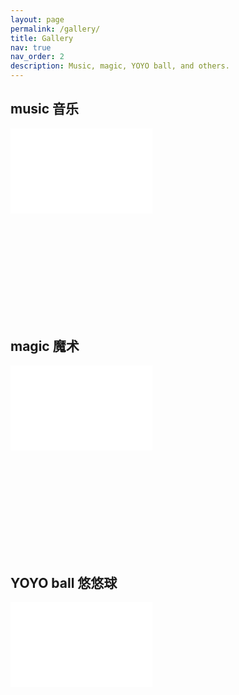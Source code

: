 ```yaml
---
layout: page
permalink: /gallery/
title: Gallery
nav: true
nav_order: 2
description: Music, magic, YOYO ball, and others.
---
```


<div class="projects">
<h2 class="category">music 音乐</h2>
<div class="row mt-3">
    <div style="position: relative; padding: 30% 45%;">
        <iframe style="position: absolute; width: 45%; height: 45%; left: 0; top: 0;" src="//player.bilibili.com/player.html?isOutside=true&aid=113977761727056&bvid=BV1dqNdeXENx&cid=28309128089&p=1&as_wide=1&high_quality=1&autoplay=0" scrolling="no" border="0" frameborder="no" framespacing="0" allowfullscreen="true"></iframe>
    </div>
    <!-- <div style="position: relative; padding: 30% 45%;">
        <iframe style="position: absolute; width: 45%; height: 45%; left: 0; top: 0;" src="//player.bilibili.com/player.html?isOutside=true&aid=113977761727056&bvid=BV1dqNdeXENx&cid=28309128089&p=1&as_wide=1&high_quality=1&autoplay=0" scrolling="no" border="0" frameborder="no" framespacing="0" allowfullscreen="true"></iframe> -->
</div>


<h2 class="category">magic 魔术</h2>
<div class="row mt-3">
    <div style="position: relative; padding: 30% 45%;">
	    <iframe style="position: absolute; width: 45%; height: 45%; left: 0; top: 0;" src="//player.bilibili.com/player.html?isOutside=true&aid=113977778507467&bvid=BV1RiNdeWEQF&cid=28309129312&p=1&as_wide=1&high_quality=1&autoplay=0" scrolling="no" border="0" frameborder="no" framespacing="0" allowfullscreen="true"></iframe>
    </div>
    <!-- <div style="position: relative; padding: 30% 45%;">
	    <iframe style="position: absolute; width: 45%; height: 45%; left: 0; top: 0;" src="//player.bilibili.com/player.html?isOutside=true&aid=113977778507467&bvid=BV1RiNdeWEQF&cid=28309129312&p=1&as_wide=1&high_quality=1&autoplay=0" scrolling="no" border="0" frameborder="no" framespacing="0" allowfullscreen="true"></iframe>
    </div> -->
</div>


<h2 class="category">YOYO ball 悠悠球</h2>
<div class="row mt-3">
    <div style="position: relative; padding: 30% 45%;">
        <iframe style="position: absolute; width: 45%; height: 45%; left: 0; top: 0;" src="//player.bilibili.com/player.html?isOutside=true&aid=1850814876&bvid=BV15W421N7Yo&cid=1447169835&p=1&as_wide=1&high_quality=1&autoplay=0" scrolling="no" frameborder="no" allowfullscreen="true"></iframe>
    </div>
    <!-- <div style="position: relative; padding: 30% 45%;">
        <iframe style="position: absolute; width: 45%; height: 45%; left: 0; top: 0;" src="//player.bilibili.com/player.html?isOutside=true&aid=1850814876&bvid=BV15W421N7Yo&cid=1447169835&p=1&as_wide=1&high_quality=1&autoplay=0" scrolling="no" frameborder="no" allowfullscreen="true"></iframe> -->
    </div>
</div>


</div>